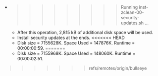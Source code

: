 * >>>>>>>>> Running inst-zclean-00-security-updates.sh ...
  * After this operation, 2,815 kB of additional disk space will be used.
  * Install security updates at the ends.
<<<<<<< HEAD
  * Disk size = 7155628K. Space Used = 147876K. Runtime = 00:00:00:59.
=======
  * Disk size = 7155968K. Space Used = 148060K. Runtime = 00:00:02:51.
>>>>>>> refs/remotes/origin/bullseye
